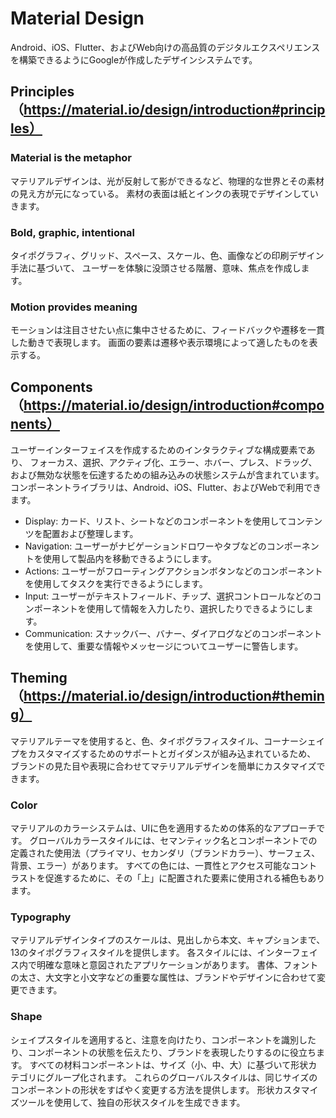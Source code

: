 # Material Design
Android、iOS、Flutter、およびWeb向けの高品質のデジタルエクスペリエンスを構築できるようにGoogleが作成したデザインシステムです。

## Principles （https://material.io/design/introduction#principles）
### Material is the metaphor
マテリアルデザインは、光が反射して影ができるなど、物理的な世界とその素材の見え方が元になっている。
素材の表面は紙とインクの表現でデザインしていきます。

### Bold, graphic, intentional
タイポグラフィ、グリッド、スペース、スケール、色、画像などの印刷デザイン手法に基づいて、
ユーザーを体験に没頭させる階層、意味、焦点を作成します。

### Motion provides meaning
モーションは注目させたい点に集中させるために、フィードバックや遷移を一貫した動きで表現します。
画面の要素は遷移や表示環境によって適したものを表示する。

## Components （https://material.io/design/introduction#components）
ユーザーインターフェイスを作成するためのインタラクティブな構成要素であり、
フォーカス、選択、アクティブ化、エラー、ホバー、プレス、ドラッグ、および無効な状態を伝達するための組み込みの状態システムが含まれています。
コンポーネントライブラリは、Android、iOS、Flutter、およびWebで利用できます。

- Display: カード、リスト、シートなどのコンポーネントを使用してコンテンツを配置および整理します。
- Navigation: ユーザーがナビゲーションドロワーやタブなどのコンポーネントを使用して製品内を移動できるようにします。
- Actions: ユーザーがフローティングアクションボタンなどのコンポーネントを使用してタスクを実行できるようにします。
- Input: ユーザーがテキストフィールド、チップ、選択コントロールなどのコンポーネントを使用して情報を入力したり、選択したりできるようにします。
- Communication: スナックバー、バナー、ダイアログなどのコンポーネントを使用して、重要な情報やメッセージについてユーザーに警告します。

## Theming （https://material.io/design/introduction#theming）
マテリアルテーマを使用すると、色、タイポグラフィスタイル、コーナーシェイプをカスタマイズするためのサポートとガイダンスが組み込まれているため、
ブランドの見た目や表現に合わせてマテリアルデザインを簡単にカスタマイズできます。

### Color
マテリアルのカラーシステムは、UIに色を適用するための体系的なアプローチです。
グローバルカラースタイルには、セマンティック名とコンポーネントでの定義された使用法（プライマリ、セカンダリ（ブランドカラー）、サーフェス、背景、エラー）があります。
すべての色には、一貫性とアクセス可能なコントラストを促進するために、その「上」に配置された要素に使用される補色もあります。

### Typography
マテリアルデザインタイプのスケールは、見出しから本文、キャプションまで、13のタイポグラフィスタイルを提供します。
各スタイルには、インターフェイス内で明確な意味と意図されたアプリケーションがあります。
書体、フォントの太さ、大文字と小文字などの重要な属性は、ブランドやデザインに合わせて変更できます。

### Shape
シェイプスタイルを適用すると、注意を向けたり、コンポーネントを識別したり、コンポーネントの状態を伝えたり、ブランドを表現したりするのに役立ちます。
すべての材料コンポーネントは、サイズ（小、中、大）に基づいて形状カテゴリにグループ化されます。
これらのグローバルスタイルは、同じサイズのコンポーネントの形状をすばやく変更する方法を提供します。
形状カスタマイズツールを使用して、独自の形状スタイルを生成できます。